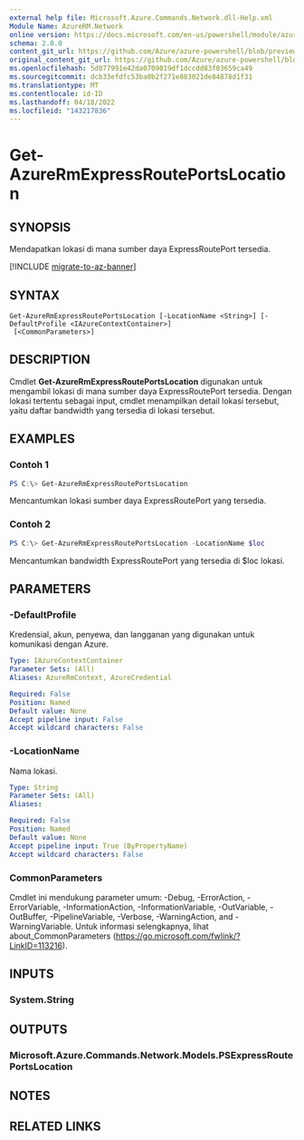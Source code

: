 ```yaml
---
external help file: Microsoft.Azure.Commands.Network.dll-Help.xml
Module Name: AzureRM.Network
online version: https://docs.microsoft.com/en-us/powershell/module/azurerm.network/get-azurermexpressrouteportslocation
schema: 2.0.0
content_git_url: https://github.com/Azure/azure-powershell/blob/preview/src/ResourceManager/Network/Commands.Network/help/Get-AzureRmExpressRoutePortsLocation.md
original_content_git_url: https://github.com/Azure/azure-powershell/blob/preview/src/ResourceManager/Network/Commands.Network/help/Get-AzureRmExpressRoutePortsLocation.md
ms.openlocfilehash: 5d077991e42da0709019df1dccdd83f03659ca49
ms.sourcegitcommit: dcb33efdfc53ba0b2f271e883021de84878d1f31
ms.translationtype: MT
ms.contentlocale: id-ID
ms.lasthandoff: 04/18/2022
ms.locfileid: "143217836"
---
```

# Get-AzureRmExpressRoutePortsLocation

## SYNOPSIS
Mendapatkan lokasi di mana sumber daya ExpressRoutePort tersedia.

[!INCLUDE [migrate-to-az-banner](../../includes/migrate-to-az-banner.md)]

## SYNTAX

```
Get-AzureRmExpressRoutePortsLocation [-LocationName <String>] [-DefaultProfile <IAzureContextContainer>]
 [<CommonParameters>]
```

## DESCRIPTION
Cmdlet **Get-AzureRmExpressRoutePortsLocation** digunakan untuk mengambil lokasi di mana sumber daya ExpressRoutePort tersedia. Dengan lokasi tertentu sebagai input, cmdlet menampilkan detail lokasi tersebut, yaitu daftar bandwidth yang tersedia di lokasi tersebut.


## EXAMPLES

### Contoh 1
```powershell
PS C:\> Get-AzureRmExpressRoutePortsLocation
```

Mencantumkan lokasi sumber daya ExpressRoutePort yang tersedia.

### Contoh 2
```powershell
PS C:\> Get-AzureRmExpressRoutePortsLocation -LocationName $loc
```

Mencantumkan bandwidth ExpressRoutePort yang tersedia di $loc lokasi.

## PARAMETERS

### -DefaultProfile
Kredensial, akun, penyewa, dan langganan yang digunakan untuk komunikasi dengan Azure.

```yaml
Type: IAzureContextContainer
Parameter Sets: (All)
Aliases: AzureRmContext, AzureCredential

Required: False
Position: Named
Default value: None
Accept pipeline input: False
Accept wildcard characters: False
```

### -LocationName
Nama lokasi.

```yaml
Type: String
Parameter Sets: (All)
Aliases:

Required: False
Position: Named
Default value: None
Accept pipeline input: True (ByPropertyName)
Accept wildcard characters: False
```

### CommonParameters
Cmdlet ini mendukung parameter umum: -Debug, -ErrorAction, -ErrorVariable, -InformationAction, -InformationVariable, -OutVariable, -OutBuffer, -PipelineVariable, -Verbose, -WarningAction, and -WarningVariable. Untuk informasi selengkapnya, lihat about_CommonParameters (https://go.microsoft.com/fwlink/?LinkID=113216).

## INPUTS

### System.String

## OUTPUTS

### Microsoft.Azure.Commands.Network.Models.PSExpressRoutePortsLocation

## NOTES

## RELATED LINKS
